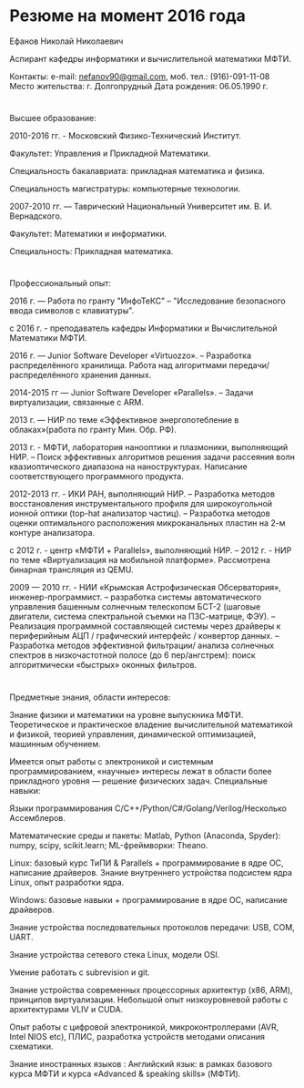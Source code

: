 # Резюме на момент 2016 года

Ефанов Николай Николаевич 

Аспирант кафедры информатики и вычислительной математики МФТИ.

Контакты: e-mail: nefanov90@gmail.com, моб. тел.: (916)-091-11-08 
Место жительства: г. Долгопрудный 
Дата рождения: 06.05.1990 г.

#
Высшее образование: 

2010-2016 гг. - Московский Физико-Технический Институт.

Факультет: Управления и Прикладной Математики.

Специальность бакалавриата: прикладная математика и физика.

Специальность магистратуры: компьютерные технологии.


2007-2010 гг. — Таврический Национальный Университет им. В. И. Вернадского. 

Факультет: Математики и информатики.

Специальность: Прикладная математика.

#
Профессиональный опыт: 

2016 г. — Работа по гранту "ИнфоТеКС"
– "Исследование безопасного ввода символов с клавиатуры".

с 2016 г. - преподаватель кафедры Информатики и Вычислительной Математики МФТИ.

2016 г. — Junior Software Developer  «Virtuozzo».
– Разработка распределённого хранилища. Работа над алгоритмами передачи/распределённого хранения данных.

2014-2015 гг — Junior Software Developer  «Parallels».
– Задачи виртуализации, связанные с ARM.

2013 г. — НИР по теме «Эффективное энергопотебление в облаках»(работа по 
гранту Мин. Обр. РФ).

2013 г. - МФТИ, лаборатория нанооптики и плазмоники, выполняющий НИР. 
– Поиск эффективных алгоритмов решения задачи рассеяния волн квазиоптического 
диапазона на наноструктурах. Написание соответствующего программного продукта.

2012-2013 гг. - ИКИ РАН, выполняющий НИР. 
– Разработка методов восстановления инструментального профиля для широкоугольной 
ионной оптики (top-hat анализатор частиц). 
– Разработка методов оценки оптимального расположения микроканальных пластин на 
2-м контуре анализатора. 

с 2012 г. - центр «МФТИ + Parallels», выполняющий НИР. 
– 2012 г. - НИР по теме «Виртуализация на мобильной платформе». 
Рассмотрена бинарная трансляция из QEMU. 

2009 — 2010 гг. - НИИ «Крымская Астрофизическая Обсерватория», инженер-программист. 
– разработка системы автоматического управления башенным солнечным телескопом 
БСТ-2 (шаговые двигатели, система спектральной съемки на ПЗС-матрице, ФЭУ). 
– Реализация программной составляющей системы через драйверы к периферийным 
АЦП / графический интерфейс / конвертор данных. 
– Разработка методов эффективной фильтрации/ анализа солнечных спектров в 
низкочастотной полосе (до 6 пер/ангстрем): поиск алгоритмически «быстрых» 
оконных фильтров. 

#
Предметные знания, области интересов:

Знание физики и математики на уровне выпускника МФТИ. Теоретическое и практическое владение вычислительной математикой и физикой,  теорией управления, динамической оптимизацией, машинным обучением.

Имеется опыт работы с электроникой и системным программированием, «научные» интересы лежат в области более прикладного уровня — решение физических задач.
Специальные навыки:

Языки программирования C/C++/Python/C#/Golang/Verilog/Несколько Ассемблеров.

Математические среды и пакеты: Matlab, Python (Anaconda, Spyder): numpy, scipy, scikit.learn; ML-фреймворки: Theano.

Linux: базовый курс ТиПИ & Parallels + программирование в ядре ОС, написание драйверов.
Знание внутреннего устройства подсистем ядра Linux, опыт разработки ядра.

Windows: базовые навыки + программирование в ядре ОС, написание драйверов.

Знание устройства последовательных протоколов передачи: USB, COM, UART.

Знание устройства сетевого стека Linux, модели OSI.

Умение работать с subrevision и git. 

Знание устройства современных процессорных архитектур (x86, ARM), принципов виртуализации. Небольшой опыт низкоуровневой работы с архитектурами VLIV и CUDA.

Опыт работы с цифровой электроникой, микроконтроллерами (AVR, Intel NIOS etc), ПЛИС, разработка устройств методами описания схематики. 

Знание иностранных языков :
Английский язык: в рамках базового курса МФТИ и курса «Advanced &  speaking skills» (МФТИ).
